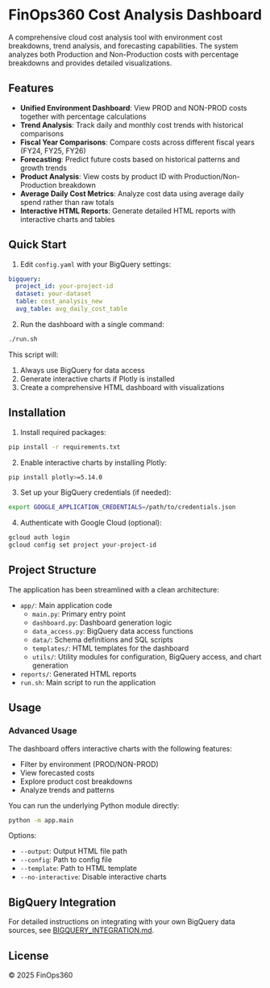 # FinOps360 Cost Analysis Dashboard

A comprehensive cloud cost analysis tool with environment cost breakdowns, trend analysis, and forecasting capabilities. The system analyzes both Production and Non-Production costs with percentage breakdowns and provides detailed visualizations.

## Features

- **Unified Environment Dashboard**: View PROD and NON-PROD costs together with percentage calculations
- **Trend Analysis**: Track daily and monthly cost trends with historical comparisons
- **Fiscal Year Comparisons**: Compare costs across different fiscal years (FY24, FY25, FY26)
- **Forecasting**: Predict future costs based on historical patterns and growth trends
- **Product Analysis**: View costs by product ID with Production/Non-Production breakdown
- **Average Daily Cost Metrics**: Analyze cost data using average daily spend rather than raw totals
- **Interactive HTML Reports**: Generate detailed HTML reports with interactive charts and tables

## Quick Start

1. Edit `config.yaml` with your BigQuery settings:
```yaml
bigquery:
  project_id: your-project-id
  dataset: your-dataset
  table: cost_analysis_new
  avg_table: avg_daily_cost_table
```

2. Run the dashboard with a single command:
```bash
./run.sh
```

This script will:
1. Always use BigQuery for data access
2. Generate interactive charts if Plotly is installed
3. Create a comprehensive HTML dashboard with visualizations

## Installation

1. Install required packages:
```bash
pip install -r requirements.txt
```

2. Enable interactive charts by installing Plotly:
```bash
pip install plotly>=5.14.0
```

3. Set up your BigQuery credentials (if needed):
```bash
export GOOGLE_APPLICATION_CREDENTIALS=/path/to/credentials.json
```

4. Authenticate with Google Cloud (optional):
```bash
gcloud auth login
gcloud config set project your-project-id
```

## Project Structure

The application has been streamlined with a clean architecture:

- `app/`: Main application code
  - `main.py`: Primary entry point
  - `dashboard.py`: Dashboard generation logic
  - `data_access.py`: BigQuery data access functions
  - `data/`: Schema definitions and SQL scripts
  - `templates/`: HTML templates for the dashboard
  - `utils/`: Utility modules for configuration, BigQuery access, and chart generation
- `reports/`: Generated HTML reports
- `run.sh`: Main script to run the application

## Usage

### Advanced Usage

The dashboard offers interactive charts with the following features:
- Filter by environment (PROD/NON-PROD)
- View forecasted costs
- Explore product cost breakdowns
- Analyze trends and patterns

You can run the underlying Python module directly:

```bash
python -m app.main
```

Options:
- `--output`: Output HTML file path
- `--config`: Path to config file
- `--template`: Path to HTML template
- `--no-interactive`: Disable interactive charts

## BigQuery Integration

For detailed instructions on integrating with your own BigQuery data sources, see [BIGQUERY_INTEGRATION.md](BIGQUERY_INTEGRATION.md).

## License

© 2025 FinOps360